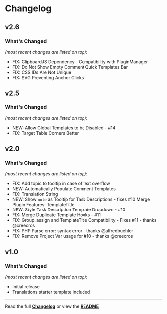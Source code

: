 # Changelog


## v2.6

### What's Changed

_(most recent changes are listed on top):_
- FIX: ClipboardJS Dependency - Compatibility with PluginManager
- FIX: Do Not Show Empty Comment Quick Templates Bar
- FIX: CSS IDs Are Not Unique
- FIX: SVG Preventing Anchor Clicks


## v2.5

### What's Changed

_(most recent changes are listed on top):_
- NEW: Allow Global Templates to be Disabled - #14
- FIX: Target Table Corners Better


## v2.0

### What's Changed

_(most recent changes are listed on top):_
- FIX: Add topic to tooltip in case of text overflow
- NEW: Automatically Populate Comment Templates
- FIX: Translation String
- NEW: Show `note` as Tooltip for Task Descriptions - fixes #10 Merge Plugin Features: TemplateTitle
- NEW: Style Task Description Template Dropdown - #10
- FIX: Merge Duplicate Template Hooks - #11
- FIX: Group_assign and TemplateTitle Compatibility - Fixes #11 - thanks @creecros
- FIX: PHP Parse error:  syntax error - thanks @alfredbuehler
- FIX: Remove Project Var usage for #10 - thanks @creecros


## v1.0

### What's Changed

_(most recent changes are listed on top):_
- Initial release
- Translations starter template included

---

Read the full [**Changelog**](../master/changelog.md "See changes") or view the [**README**](../master/README.md "View README")
